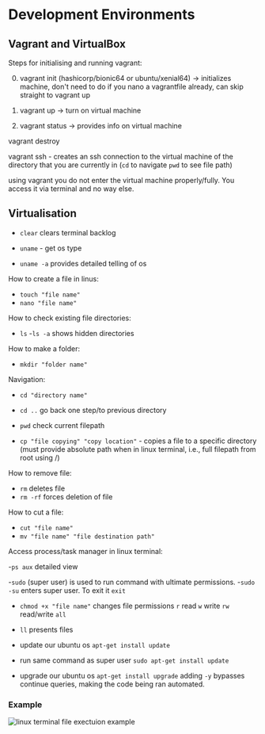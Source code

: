 # Development Environments

## Vagrant and VirtualBox

Steps for initialising and running vagrant:

0. vagrant init (hashicorp/bionic64 or ubuntu/xenial64) -> initializes machine, don't need to do if you nano a vagrantfile already, can skip straight to vagrant up

1. vagrant up -> turn on virtual machine

2. vagrant status -> provides info on virtual machine

vagrant destroy

vagrant ssh - creates an ssh connection to the virtual machine of the directory that you are currently in (`cd` to navigate `pwd` to see file path)

using vagrant you do not enter the virtual machine properly/fully. You access it via terminal and no way else.

## Virtualisation

- `clear` clears terminal backlog

- `uname` - get os type
- `uname -a` provides detailed telling of os

How to create a file in linus:
- `touch "file name"`
- `nano "file name"`

How to check existing file directories:
- `ls`
-`ls -a` shows hidden directories

How to make a folder:
- `mkdir "folder name"`

Navigation:
- `cd "directory name"`
- `cd ..` go back one step/to previous directory
- `pwd` check current filepath

- `cp "file copying" "copy location"` - copies a file to a specific directory (must provide absolute path when in linux terminal, i.e., full filepath from root using /)

How to remove file:
- `rm` deletes file
- `rm -rf` forces deletion of file

How to cut a file:
- `cut "file name"`
- `mv "file name" "file destination path"`

Access process/task manager in linux terminal:

-`ps aux` detailed view

-`sudo` (super user) is used to run command with ultimate permissions.
-`sudo -su` enters super user. To exit it `exit`

- `chmod +x "file name"` changes file permissions `r` read `w` write `rw` read/write `all`

- `ll` presents files

- update our ubuntu os `apt-get install update`
- run same command as super user `sudo apt-get install update`
- upgrade our ubuntu os `apt-get install upgrade` adding `-y` bypasses continue queries, making the code being ran automated.

### Example

![linux terminal file exectuion example](https://user-images.githubusercontent.com/47668244/184180565-7839a0f5-b96e-441d-8955-8cc2dc1d3079.png)

